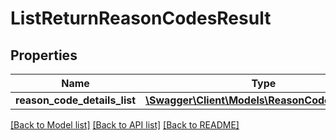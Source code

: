 # ListReturnReasonCodesResult

## Properties
Name | Type | Description | Notes
------------ | ------------- | ------------- | -------------
**reason_code_details_list** | [**\Swagger\Client\Models\ReasonCodeDetailsList**](ReasonCodeDetailsList.md) |  | [optional] 

[[Back to Model list]](../../README.md#documentation-for-models) [[Back to API list]](../../README.md#documentation-for-api-endpoints) [[Back to README]](../../README.md)

